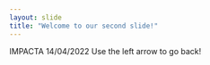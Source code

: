 ```yaml
---
layout: slide
title: "Welcome to our second slide!"
---
```

IMPACTA 14/04/2022
Use the left arrow to go back!
